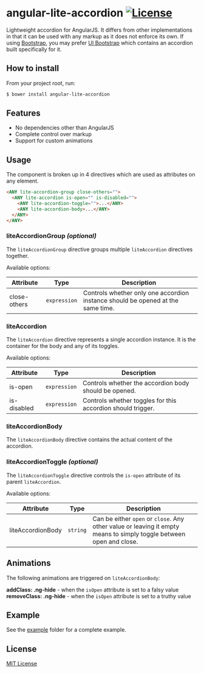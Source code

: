 # angular-lite-accordion [![License][license-image]][license-url]

Lightweight accordion for AngularJS. It differs from other implementations in that it can be used with any markup as it does not enforce its own. If using [Bootstrap][twbs-url], you may prefer [UI Bootstrap][angular-bootstrap-url] which contains an accordion built specifically for it.

## How to install

From your project root, run:

```sh
$ bower install angular-lite-accordion
```

## Features

* No dependencies other than AngularJS
* Complete control over markup
* Support for custom animations

## Usage

The component is broken up in 4 directives which are used as attributes on any element.

```html
<ANY lite-accordion-group close-others="">
  <ANY lite-accordion is-open="" is-disabled="">
    <ANY lite-accordion-toggle="">...</ANY>
    <ANY lite-accordion-body>...</ANY>
  </ANY>
</ANY>
```

### liteAccordionGroup *(optional)*

The `liteAccordionGroup` directive groups multiple `liteAccordion` directives together.

Available options:

| Attribute | Type | Description
| --------- | ---- | -----------
| close-others | `expression` | Controls whether only one accordion instance should be opened at the same time.

### liteAccordion

The `liteAccordion` directive represents a single accordion instance. It is the container for the body and any of its toggles.

Available options:

| Attribute | Type | Description
| --------- | ---- | -----------
| is-open | `expression` | Controls whether the accordion body should be opened.
| is-disabled | `expression` | Controls whether toggles for this accordion should trigger.

### liteAccordionBody

The `liteAccordionBody` directive contains the actual content of the accordion.

### liteAccordionToggle *(optional)*

The `liteAccordionToggle` directive controls the `is-open` attribute of its parent `liteAccordion`.

Available options:

| Attribute | Type | Description
| --------- | ---- | -----------
| liteAccordionBody | `string` | Can be either `open` or `close`. Any other value or leaving it empty means to simply toggle between open and close.

## Animations

The following animations are triggered on `liteAccordionBody`:

**addClass: .ng-hide** - when the `isOpen` attribute is set to a falsy value<br>
**removeClass: .ng-hide** - when the `isOpen` attribute is set to a truthy value

## Example

See the [example](example) folder for a complete example.

## License

[MIT License][license-url]

[angular-url]: https://angularjs.org
[angular-bootstrap-url]: http://angular-ui.github.io/bootstrap/
[build-image]: http://img.shields.io/travis/rochdev/angular-lite-accordion/master.svg?style=flat-square
[build-url]: https://travis-ci.org/rochdev/backbone-ng-view
[license-image]: http://img.shields.io/badge/license-MIT-red.svg?style=flat-square
[license-url]: http://en.wikipedia.org/wiki/MIT_License
[twbs-url]: http://getbootstrap.com
[version-image]: http://img.shields.io/badge/release-0.0.0-orange.svg?style=flat-square
[version-url]: https://github.com/rochdev/angular-lite-accordion